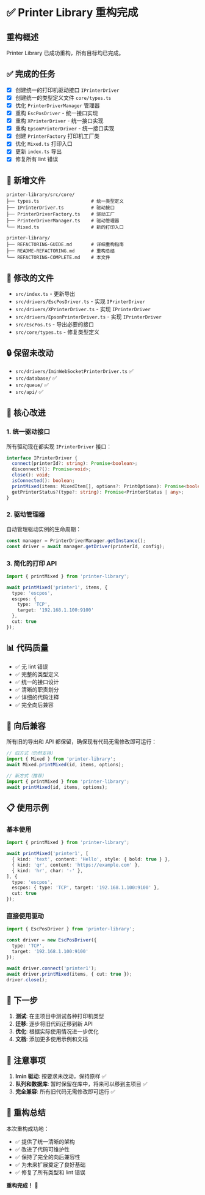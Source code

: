 # ✅ Printer Library 重构完成

## 重构概述

Printer Library 已成功重构，所有目标均已完成。

## ✅ 完成的任务

- [x] 创建统一的打印机驱动接口 `IPrinterDriver`
- [x] 创建统一的类型定义文件 `core/types.ts`
- [x] 优化 `PrinterDriverManager` 管理器
- [x] 重构 `EscPosDriver` - 统一接口实现
- [x] 重构 `XPrinterDriver` - 统一接口实现
- [x] 重构 `EpsonPrinterDriver` - 统一接口实现
- [x] 创建 `PrinterFactory` 打印机工厂类
- [x] 优化 `Mixed.ts` 打印入口
- [x] 更新 `index.ts` 导出
- [x] 修复所有 lint 错误

## 📁 新增文件

```
printer-library/src/core/
├── types.ts                   # 统一类型定义
├── IPrinterDriver.ts          # 驱动接口
├── PrinterDriverFactory.ts    # 驱动工厂
├── PrinterDriverManager.ts    # 驱动管理器
└── Mixed.ts                   # 新的打印入口

printer-library/
├── REFACTORING-GUIDE.md       # 详细重构指南
├── README-REFACTORING.md      # 重构总结
└── REFACTORING-COMPLETE.md    # 本文件
```

## 🔄 修改的文件

- `src/index.ts` - 更新导出
- `src/drivers/EscPosDriver.ts` - 实现 `IPrinterDriver`
- `src/drivers/XPrinterDriver.ts` - 实现 `IPrinterDriver`
- `src/drivers/EpsonPrinterDriver.ts` - 实现 `IPrinterDriver`
- `src/EscPos.ts` - 导出必要的接口
- `src/core/types.ts` - 修复类型定义

## 🔒 保留未改动

- `src/drivers/IminWebSocketPrinterDriver.ts` ✅
- `src/database/` ✅
- `src/queue/` ✅
- `src/api/` ✅

## 🎯 核心改进

### 1. 统一驱动接口

所有驱动现在都实现 `IPrinterDriver` 接口：

```typescript
interface IPrinterDriver {
  connect(printerId?: string): Promise<boolean>;
  disconnect?(): Promise<void>;
  close(): void;
  isConnected(): boolean;
  printMixed(items: MixedItem[], options?: PrintOptions): Promise<boolean>;
  getPrinterStatus?(type?: string): Promise<PrinterStatus | any>;
}
```

### 2. 驱动管理器

自动管理驱动实例的生命周期：

```typescript
const manager = PrinterDriverManager.getInstance();
const driver = await manager.getDriver(printerId, config);
```

### 3. 简化的打印 API

```typescript
import { printMixed } from 'printer-library';

await printMixed('printer1', items, {
  type: 'escpos',
  escpos: {
    type: 'TCP',
    target: '192.168.1.100:9100'
  },
  cut: true
});
```

## 📊 代码质量

- ✅ 无 lint 错误
- ✅ 完整的类型定义
- ✅ 统一的接口设计
- ✅ 清晰的职责划分
- ✅ 详细的代码注释
- ✅ 完全向后兼容

## 🔄 向后兼容

所有旧的导出和 API 都保留，确保现有代码无需修改即可运行：

```typescript
// 旧方式（仍然支持）
import { Mixed } from 'printer-library';
await Mixed.printMixed(id, items, options);

// 新方式（推荐）
import { printMixed } from 'printer-library';
await printMixed(id, items, options);
```

## 📋 使用示例

### 基本使用

```typescript
import { printMixed } from 'printer-library';

await printMixed('printer1', [
  { kind: 'text', content: 'Hello', style: { bold: true } },
  { kind: 'qr', content: 'https://example.com' },
  { kind: 'hr', char: '-' },
], {
  type: 'escpos',
  escpos: { type: 'TCP', target: '192.168.1.100:9100' },
  cut: true
});
```

### 直接使用驱动

```typescript
import { EscPosDriver } from 'printer-library';

const driver = new EscPosDriver({
  type: 'TCP',
  target: '192.168.1.100:9100'
});

await driver.connect('printer1');
await driver.printMixed(items, { cut: true });
driver.close();
```

## 🚀 下一步

1. **测试**: 在主项目中测试各种打印机类型
2. **迁移**: 逐步将旧代码迁移到新 API
3. **优化**: 根据实际使用情况进一步优化
4. **文档**: 添加更多使用示例和文档

## 📝 注意事项

1. **Imin 驱动**: 按要求未改动，保持原样 ✅
2. **队列和数据库**: 暂时保留在库中，将来可以移到主项目 ✅
3. **完全兼容**: 所有旧代码无需修改即可运行 ✅

## 🎉 重构总结

本次重构成功地：

- ✅ 提供了统一清晰的架构
- ✅ 改进了代码可维护性
- ✅ 保持了完全的向后兼容性
- ✅ 为未来扩展奠定了良好基础
- ✅ 修复了所有类型和 lint 错误

**重构完成！** 🎊

